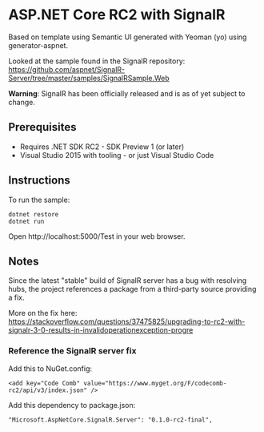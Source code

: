 # ASP.NET Core RC2 with SignalR

Based on template using Semantic UI generated with Yeoman (yo) using generator-aspnet.

Looked at the sample found in the SignalR repository: https://github.com/aspnet/SignalR-Server/tree/master/samples/SignalRSample.Web

**Warning**: SignalR has been officially released and is as of yet subject to change.

## Prerequisites

* Requires .NET SDK RC2 - SDK Preview 1 (or later)
* Visual Studio 2015 with tooling - or just Visual Studio Code 

## Instructions

To run the sample:

    dotnet restore
    dotnet run

Open http://localhost:5000/Test in your web browser.

## Notes

Since the latest "stable" build of SignalR server has a bug with resolving hubs, the project references a package from a third-party source providing a fix.

More on the fix here: https://stackoverflow.com/questions/37475825/upgrading-to-rc2-with-signalr-3-0-results-in-invalidoperationexception-progre

### Reference the SignalR server fix
Add this to NuGet.config:

```
<add key="Code Comb" value="https://www.myget.org/F/codecomb-rc2/api/v3/index.json" />
```

Add this dependency to package.json:

```
"Microsoft.AspNetCore.SignalR.Server": "0.1.0-rc2-final",
```

